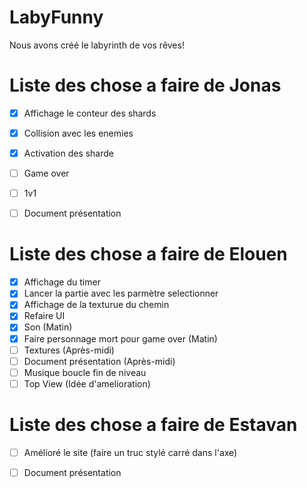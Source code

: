 # LabyFunny

Nous avons créé le labyrinth de vos rêves!

# Liste des chose a faire de Jonas 

- [x] Affichage le conteur des shards
- [x] Collision avec les enemies
- [X] Activation des sharde
- [ ] Game over
- [ ] 1v1
- [ ] Document présentation


# Liste des chose a faire de Elouen 

- [x] Affichage du timer
- [x] Lancer la partie avec les parmètre selectionner
- [x] Affichage de la texturue du chemin
- [x] Refaire UI
- [x] Son (Matin)
- [x] Faire personnage mort pour game over (Matin)
- [ ] Textures (Après-midi)
- [ ] Document présentation (Après-midi)
- [ ] Musique boucle fin de niveau
- [ ] Top View (Idée d'amelioration)

# Liste des chose a faire de Estavan

- [ ] Amélioré le site (faire un truc stylé carré dans l'axe)
- [ ] Document présentation
      
